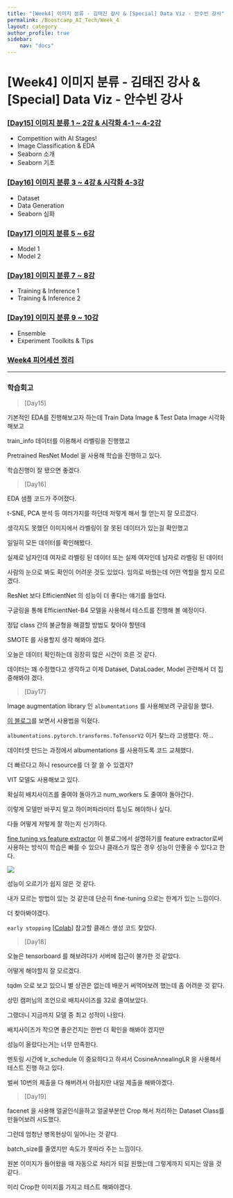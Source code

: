 ```yaml
---
title: "[Week4] 이미지 분류 - 김태진 강사 & [Special] Data Viz - 안수빈 강사"
permalink: /Boostcamp_AI_Tech/Week_4
layout: category
author_profile: true
sidebar:
    nav: "docs"
---
```


# [Week4] 이미지 분류 - 김태진 강사 & [Special] Data Viz - 안수빈 강사

### [[Day15] 이미지 분류 1 ~ 2강 & 시각화 4-1 ~ 4-2강](https://raki-1203.github.io/boostcamp_ai_tech/week_4/day_15/README/)

- Competition with AI Stages!
- Image Classification & EDA
- Seaborn 소개
- Seaborn 기초

### [[Day16] 이미지 분류 3 ~ 4강 & 시각화 4-3강](https://raki-1203.github.io/boostcamp_ai_tech/week_4/day_16/README/)

- Dataset
- Data Generation
- Seaborn 심화

### [[Day17] 이미지 분류 5 ~ 6강](https://raki-1203.github.io/boostcamp_ai_tech/week_4/day_17/README/)

- Model 1
- Model 2

### [[Day18] 이미지 분류 7 ~ 8강](https://raki-1203.github.io/boostcamp_ai_tech/week_4/day_18/README/)

- Training & Inference 1
- Training & Inference 2

### [[Day19] 이미지 분류 9 ~ 10강](https://raki-1203.github.io/boostcamp_ai_tech/week_4/day_19/README/)

- Ensemble
- Experiment Toolkits & Tips

### [Week4 피어세션 정리](https://github.com/raki-1203/Boostcamp_2st_Hot6/tree/main/Meetup-log/week4)

---
### 학습회고

> [Day15]

기본적인 EDA를 진행해보고자 하는데 Train Data Image & Test Data Image 시각화 해보고

train_info 데이터를 이용해서 라벨링을 진행했고

Pretrained ResNet Model 을 사용해 학습을 진행하고 있다.

학습진행이 잘 됐으면 좋겠다.

> [Day16]

EDA 샘플 코드가 주어졌다.

t-SNE, PCA 분석 등 여러가지를 하던데 저렇게 해서 뭘 얻는지 잘 모르겠다.

생각지도 못했던 이미지에서 라벨링이 잘 못된 데이터가 있는걸 확인했고

일일히 모든 데이터를 확인해봤다.

실제로 남자인데 여자로 라벨링 된 데이터 또는 실제 여자인데 남자로 라벨링 된 데이터

사람의 눈으로 봐도 확인이 어려운 것도 있었다. 임의로 바꿨는데 어떤 역할을 할지 모르겠다.

ResNet 보다 EfficientNet 의 성능이 더 좋다는 얘기를 들었다.

구글링을 통해 EfficientNet-B4 모델을 사용해서 테스트를 진행해 볼 예정이다.

정답 class 간의 불균형을 해결할 방법도 찾아야 할텐데

SMOTE 를 사용할지 생각 해봐야 겠다.

오늘은 데이터 확인하는데 굉장히 많은 시간이 흐른 것 같다.

데이터는 꽤 수정했다고 생각하고 이제 Dataset, DataLoader, Model 관련해서 더 집중해봐야 겠다.

> [Day17]

Image augmentation library 인 `albumentations` 를 사용해보려 구글링을 했다.

[이 블로그](https://hoya012.github.io/blog/albumentation_tutorial/)를 보면서 사용법을 익혔다.

`albumentations.pytorch.transforms.ToTensorV2` 이거 찾느라 고생했다. 하...

데이터셋 만드는 과정에서 albumentations 를 사용하도록 코드 교체했다.

더 빠르다고 하니 resource를 더 잘 쓸 수 있겠지?

VIT 모델도 사용해보고 있다.

확실히 배치사이즈를 줄여야 돌아가고 num_workers 도 줄여야 돌아간다.

이렇게 모델만 바꾸지 말고 하이퍼파라미터 튜닝도 해야하나 싶다.

다들 어떻게 저렇게 잘 하는지 신기하다.

[fine tuning vs feature extractor](https://ndb796.tistory.com/552) 이 블로그에서 설명하기를 feature extractor로써 사용하는 방식이 학습은 빠를 수 있으나 클래스가 많은 경우 성능이 안좋을 수 있다고 한다.

![]({{site.url}}/assets/images/2021-08-25-21-57-23.png)

성능이 오르기가 쉽지 않은 것 같다.

내가 모르는 방법이 있는 것 같은데 단순히 fine-tuning 으로는 한계가 있는 느낌이다.

더 찾아봐야겠다.

`early stopping` [[Colab](https://colab.research.google.com/github/sanchit2843/MLBasics/blob/master/IntelClassificationKaggle/Pytorch%20transfer%20learning%20tutorial%20%5B93%25acc%5D.ipynb#scrollTo=6bOxW-Epbi4E)] 참고할 클래스 생성 코드 찾았다.

> [Day18]

오늘은 tensorboard 를 해보려다가 서버에 접근이 불가한 것 같았다.

어떻게 해야할지 잘 모르겠다.

tqdm 으로 보고 있으니 별 상관은 없는데 배운거 써먹어보려 했는데 좀 어려운 것 같다.

상민 캠퍼님의 조언으로 배치사이즈를 32로 줄여보았다.

그랬더니 지금까지 모델 중 최고 성적이 나왔다.

배치사이즈가 작으면 좋은건지는 한번 더 확인을 해봐야 겠지만

성능이 올랐다는거는 너무 만족한다.

멘토링 시간에 lr_schedule 이 중요하다고 하셔서 CosineAnnealingLR 을 사용해서 테스트 진행 하고 있다.

벌써 10번의 제출을 다 해버려서 아쉽지만 내일 제출을 해봐야겠다.

> [Day19]

facenet 을 사용해 얼굴인식을하고 얼굴부분만 Crop 해서 처리하는 Dataset Class를 만들어보려 시도했다.

그런데 엄청난 병목현상이 일어나는 것 같다.

batch_size를 줄였지만 속도가 못따라 주는 느낌이다.

원본 이미지가 들어왔을 때 자동으로 처리가 되길 원했는데 그렇게까지 되지는 않을 것 같다.

미리 Crop한 이미지를 가지고 테스트 해봐야겠다.
